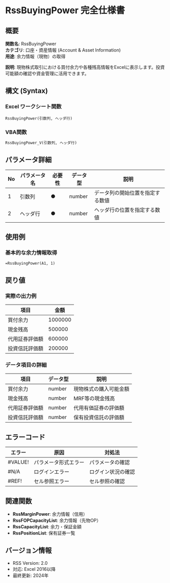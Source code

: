 # RssBuyingPower 完全仕様書

## 概要
**関数名**: RssBuyingPower  
**カテゴリ**: 口座・資産情報 (Account & Asset Information)  
**用途**: 余力情報（現物）の取得  

**説明**: 現物株式取引における買付余力や各種残高情報をExcelに表示します。投資可能額の確認や資金管理に活用できます。

## 構文 (Syntax)

### Excel ワークシート関数
```excel
RssBuyingPower(引数列, ヘッダ行)
```

### VBA関数
```vb
RssBuyingPower_V(引数列, ヘッダ行)
```

## パラメータ詳細

| No | パラメータ名 | 必要性 | データ型 | 説明 |
|----|------------|--------|----------|------|
| 1 | 引数列 | ● | number | データ列の開始位置を指定する数値 |
| 2 | ヘッダ行 | ● | number | ヘッダ行の位置を指定する数値 |

## 使用例

### 基本的な余力情報取得
```excel
=RssBuyingPower(A1, 1)
```

## 戻り値

### 実際の出力例
| 項目 | 金額 |
|------|------|
| 買付余力 | 1000000 |
| 現金残高 | 500000 |
| 代用証券評価額 | 600000 |
| 投資信託評価額 | 200000 |

### データ項目の詳細

| 項目 | データ型 | 説明 |
|------|----------|------|
| 買付余力 | number | 現物株式の購入可能金額 |
| 現金残高 | number | MRF等の現金残高 |
| 代用証券評価額 | number | 代用有価証券の評価額 |
| 投資信託評価額 | number | 保有投資信託の評価額 |

## エラーコード
| エラー | 原因 | 対処法 |
|--------|------|--------|
| #VALUE! | パラメータ形式エラー | パラメータの確認 |
| #N/A | ログインエラー | ログイン状況の確認 |
| #REF! | セル参照エラー | セル参照の確認 |

## 関連関数
- **RssMarginPower**: 余力情報（信用）
- **RssFOPCapacityList**: 余力情報（先物OP）
- **RssCapacityList**: 余力・保証金額
- **RssPositionList**: 保有証券一覧

## バージョン情報
- RSS Version: 2.0
- 対応: Excel 2016以降
- 最終更新: 2024年